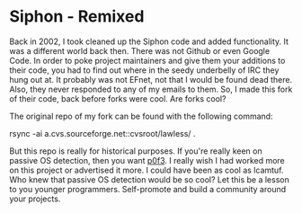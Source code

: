 # Siphon - Remixed

Back in 2002, I took cleaned up the Siphon code and added functionality. It was
a different world back then. There was not Github or even Google Code. In order
to poke project maintainers and give them your additions to their code, you had
to find out where in the seedy underbelly of IRC they hung out at. It probably
was not EFnet, not that I would be found dead there. Also, they never responded
to any of my emails to them. So, I made this fork of their code, back before
forks were cool. Are forks cool?

The original repo of my fork can be found with the following command:

 rsync -ai a.cvs.sourceforge.net::cvsroot/lawless/ .

But this repo is really for historical purposes. If you're really keen on
passive OS detection, then you want [p0f3](https://lcamtuf.coredump.cx/p0f3/).
I really wish I had worked more on this project or advertised it more. I could
have been as cool as lcamtuf. Who knew that passive OS detection would be so
cool? Let this be a lesson to you younger programmers. Self-promote and build a
community around your projects.
